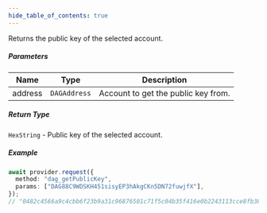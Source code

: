 ```yaml
---
hide_table_of_contents: true
---
```


<head>
  <meta
    name="description"
    content="Returns the public key of the selected account."
  />
</head>

<intro-end />

Returns the public key of the selected account.

##### Parameters

| Name    | Type         | Description                         |
| ------- | ------------ | ----------------------------------- |
| address | `DAGAddress` | Account to get the public key from. |

##### Return Type

`HexString` - Public key of the selected account.

##### Example

```typescript title="TypeScript"
await provider.request({
  method: "dag_getPublicKey",
  params: ["DAG88C9WDSKH451sisyEP3hAkgCKn5DN72fuwjfX"],
});
// "0482c4566a9c4cbb6f23b9a31c96876501c71f5c04b35f416e0b2243113cce8fb386a2db0b3881d1c908d33465748b948649165a6705904120238999eed6eed1f4"
```
